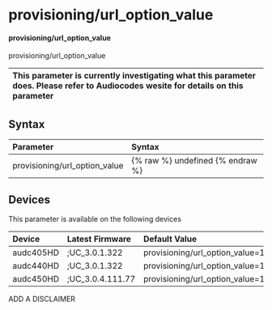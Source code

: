 ﻿---
description: provisioning/url_option_value
search: false
---

# provisioning/url_option_value

#### provisioning/url_option_value

provisioning/url_option_value


| This parameter is currently investigating what this parameter does. Please refer to Audiocodes wesite for details on this parameter | 
| :--- |

## Syntax
| Parameter | Syntax |
| :--- | :--- |
|provisioning/url_option_value | {% raw %} undefined {% endraw %}|

## Devices
This parameter is available on the following devices

| Device | Latest Firmware | Default Value |
|:---|:---|:---|
| audc405HD | ;UC_3.0.1.322 | provisioning/url_option_value=160 
| audc440HD | ;UC_3.0.1.322 | provisioning/url_option_value=160 
| audc450HD | ;UC_3.0.4.111.77 | provisioning/url_option_value=160 

ADD A DISCLAIMER

